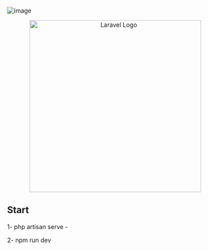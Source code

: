 ![image](https://github.com/user-attachments/assets/4151328d-14a1-426f-8224-54b6448bb3a9)





<p align="center"><a href="https://laravel.com" target="_blank"><img src="https://raw.githubusercontent.com/laravel/art/master/logo-lockup/5%20SVG/2%20CMYK/1%20Full%20Color/laravel-logolockup-cmyk-red.svg" width="400" alt="Laravel Logo"></a></p>


<h2>Start</h2>
<p>1- php artisan serve  - </p>
<p>2- npm run dev</p>


